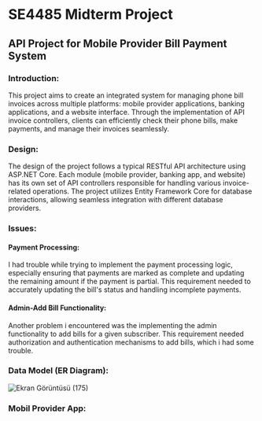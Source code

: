 # SE4485 Midterm Project
## API Project for Mobile Provider Bill Payment System

### Introduction:
   This project aims to create an integrated system for managing phone bill invoices across multiple platforms: mobile provider applications, banking applications, and a website interface. Through the implementation of API invoice controllers, clients can efficiently check their phone bills, make payments, and manage their invoices seamlessly.

### Design: 
   The design of the project follows a typical RESTful API architecture using ASP.NET Core. Each module (mobile provider, banking app, and website) has its own set of API controllers responsible for handling various invoice-related operations. The project utilizes Entity Framework Core for database interactions, allowing seamless integration with different database providers.

### Issues:
 #### Payment Processing: 
   I had trouble while trying to implement the payment processing logic, especially ensuring that payments are marked as complete and updating the remaining amount if the payment is partial. This requirement needed
to accurately updating the bill's status and handling incomplete payments.
 #### Admin-Add Bill Functionality: 
   Another problem i encountered was the implementing the admin functionality to add bills for a given subscriber. This requirement needed authorization and authentication mechanisms to add bills, which i had some trouble.


### Data Model (ER Diagram):
![Ekran Görüntüsü (175)](https://github.com/19070006040/4458midterm/assets/149877163/c96fb708-0217-4d32-bc30-8c8a2a285da6)


### Mobil Provider App:


